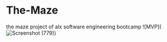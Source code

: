# The-Maze
the maze project of alx software engineering bootcamp
![MVP](![Screenshot (779)](https://user-images.githubusercontent.com/99880602/202888746-10c79eaa-4493-4023-8030-d4fb7106dba1.png))

